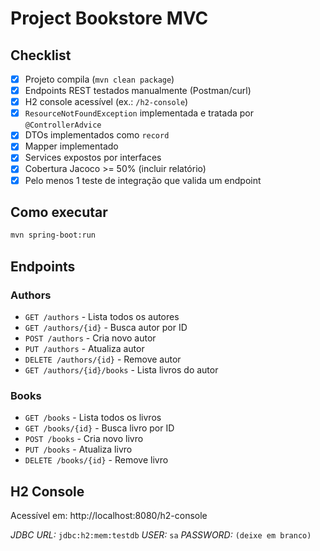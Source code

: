 # Project Bookstore MVC

## Checklist

- [x] Projeto compila (`mvn clean package`)
- [x] Endpoints REST testados manualmente (Postman/curl)
- [x] H2 console acessível (ex.: `/h2-console`)
- [x] `ResourceNotFoundException` implementada e tratada por `@ControllerAdvice`
- [x] DTOs implementados como `record`
- [x] Mapper implementado
- [x] Services expostos por interfaces
- [x] Cobertura Jacoco >= 50% (incluir relatório)
- [x] Pelo menos 1 teste de integração que valida um endpoint

## Como executar

```bash
mvn spring-boot:run
```

## Endpoints

### Authors

- `GET /authors` - Lista todos os autores
- `GET /authors/{id}` - Busca autor por ID
- `POST /authors` - Cria novo autor
- `PUT /authors` - Atualiza autor
- `DELETE /authors/{id}` - Remove autor
- `GET /authors/{id}/books` - Lista livros do autor

### Books

- `GET /books` - Lista todos os livros
- `GET /books/{id}` - Busca livro por ID
- `POST /books` - Cria novo livro
- `PUT /books` - Atualiza livro
- `DELETE /books/{id}` - Remove livro

## H2 Console

Acessível em: http://localhost:8080/h2-console

_JDBC URL:_ `jdbc:h2:mem:testdb`
_USER:_ `sa`
_PASSWORD:_ `(deixe em branco)`
